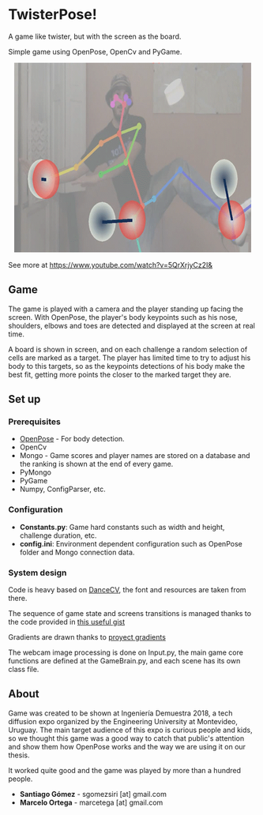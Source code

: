 # TwisterPose!

A game like twister, but with the screen as the board.

Simple game using OpenPose, OpenCv and PyGame.

<p align="center">
    <img src="demo.gif", width="480">
</p>

See more at https://www.youtube.com/watch?v=5QrXrjyCz2I&

## Game
The game is played with a camera and the player standing up facing the screen. With OpenPose, the player's body keypoints such as his nose, shoulders, elbows and toes are detected and displayed at the screen at real time.

A board is shown in screen, and on each challenge a random selection of cells are marked as a target. The player has limited time to try to adjust his body to this targets, so as the keypoints detections of his body make the best fit, getting more points the closer to the marked target they are.

## Set up
### Prerequisites
* [OpenPose](https://github.com/CMU-Perceptual-Computing-Lab/openpose) - For body detection.
* OpenCv
* Mongo - Game scores and player names are stored on a database and the ranking is shown at the end of every game.
* PyMongo
* PyGame
* Numpy, ConfigParser, etc.

### Configuration

- **Constants.py**: Game hard constants such as width and height, challenge duration, etc.
- **config.ini**: Environment dependent configuration such as OpenPose folder and Mongo connection data.


### System design
Code is heavy based on [DanceCV](https://github.com/stbnps/DanceCV/), the font and resources are taken from there.

The sequence of game state and screens transitions is managed thanks to the code provided in [this useful gist](https://gist.github.com/iminurnamez/8d51f5b40032f106a847 )

Gradients are drawn thanks to [proyect gradients](https://www.pygame.org/project-gradients-307-491.html)

The webcam image processing is done on Input.py, the main game core functions are defined at the GameBrain.py, and each scene has its own class file.

## About
Game was created to be shown at Ingeniería Demuestra 2018, a tech diffusion expo organized by the Engineering University at Montevideo, Uruguay. The main target audience of this expo is curious people and kids, so we thought this game was a good way to catch that public's attention and show them how OpenPose works and the way we are using it on our thesis. 

It worked quite good and the game was played by more than a hundred people.

* **Santiago Gómez** - sgomezsiri [at] gmail.com
* **Marcelo Ortega** - marcetega [at] gmail.com
